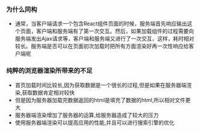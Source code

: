 ### 为什么同构
+ 通常，当客户端请求一个包含React组件页面的时候，服务端首先响应输出这个页面，客户端和服务端有了第一次交互。然后，如果加载组件的过程需要向服务端发出Ajax请求等，客户端和服务端又进行了一次交互，这样，耗时相对较长。服务端是否可以在页面初次加载时把所有方面渲染好再一次性响应给客户端呢
### 纯粹的浏览器渲染所带来的不足
+ 首页加载时间比较长,因为获取数据是一个很长的过程,但是如果在服务器端渲染,获取数据肯定相对较快
+ 但是因为服务器加载完数据返回的html是填充了数据的html,所以相对文件更大
+ 服务器端渲染增加了服务器的运算,给服务器造成了较大的压力
+ 使用服务器端渲染可以提高应用的性能,并且可以进行搜索引擎的优化